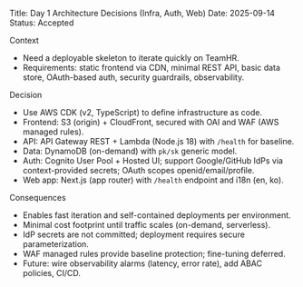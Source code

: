 Title: Day 1 Architecture Decisions (Infra, Auth, Web)
Date: 2025-09-14
Status: Accepted

Context
- Need a deployable skeleton to iterate quickly on TeamHR.
- Requirements: static frontend via CDN, minimal REST API, basic data store, OAuth-based auth, security guardrails, observability.

Decision
- Use AWS CDK (v2, TypeScript) to define infrastructure as code.
- Frontend: S3 (origin) + CloudFront, secured with OAI and WAF (AWS managed rules).
- API: API Gateway REST + Lambda (Node.js 18) with `/health` for baseline.
- Data: DynamoDB (on-demand) with `pk/sk` generic model.
- Auth: Cognito User Pool + Hosted UI; support Google/GitHub IdPs via context-provided secrets; OAuth scopes openid/email/profile.
- Web app: Next.js (app router) with `/health` endpoint and i18n (en, ko).

Consequences
- Enables fast iteration and self-contained deployments per environment.
- Minimal cost footprint until traffic scales (on-demand, serverless).
- IdP secrets are not committed; deployment requires secure parameterization.
- WAF managed rules provide baseline protection; fine-tuning deferred.
- Future: wire observability alarms (latency, error rate), add ABAC policies, CI/CD.

